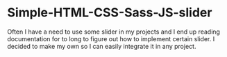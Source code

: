 # Simple-HTML-CSS-Sass-JS-slider
Often I have a need to use some slider in my projects and I end up reading documentation for to long to figure out how to implement certain slider. I decided to make my own so I can easily integrate it in any project.
